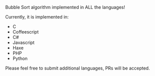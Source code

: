 Bubble Sort algorithm implemented in ALL the languages!

Currently, it is implemented in:
- C
- Coffeescript
- C#
- Javascript
- Haxe
- PHP
- Python

Please feel free to submit additional languages, PRs will be accepted.
